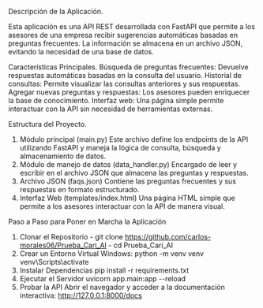 Descripción de la Aplicación.

Esta aplicación es una API REST desarrollada con FastAPI que permite a los asesores de una empresa recibir
sugerencias automáticas basadas en preguntas frecuentes. La información se almacena en un archivo JSON,
evitando la necesidad de una base de datos.

Características Principales.
Búsqueda de preguntas frecuentes: Devuelve respuestas automáticas basadas en la consulta del usuario.
Historial de consultas: Permite visualizar las consultas anteriores y sus respuestas.
Agregar nuevas preguntas y respuestas: Los asesores pueden enriquecer la base de conocimiento.
Interfaz web: Una página simple permite interactuar con la API sin necesidad de herramientas externas.

Estructura del Proyecto.
1. Módulo principal (main.py)
Este archivo define los endpoints de la API utilizando FastAPI y maneja la lógica de consulta,
búsqueda y almacenamiento de datos.
2. Módulo de manejo de datos (data_handler.py)
Encargado de leer y escribir en el archivo JSON que almacena las preguntas y respuestas.
3. Archivo JSON (faqs.json)
Contiene las preguntas frecuentes y sus respuestas en formato estructurado.
4. Interfaz Web (templates/index.html)
Una página HTML simple que permite a los asesores interactuar con la API de manera visual.

Paso a Paso para Poner en Marcha la Aplicación

1. Clonar el Repositorio - 
git clone <https://github.com/carlos-morales06/Prueba_Cari_AI> - 
cd Prueba_Cari_AI
2. Crear un Entorno Virtual
Windows:
python -m venv venv
venv\Scripts\activate
3. Instalar Dependencias
pip install -r requirements.txt
4. Ejecutar el Servidor
uvicorn app.main:app --reload
5. Probar la API
Abrir el navegador y acceder a la documentación interactiva:
http://127.0.0.1:8000/docs
